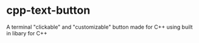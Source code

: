 # cpp-text-button
A terminal "clickable" and "customizable" button made for C++ using built in libary for C++
